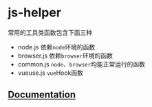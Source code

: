 # js-helper

常用的工具类函数包含下面三种

+ node.js 依赖`node`环境的函数
+ browser.js 依赖`browser`环境的函数
+ common.js `node`、`browser`均能正常运行的函数
+ vueuse.js `vue`Hook函数

## [Documentation](http://ckpack.github.io/utils/)
